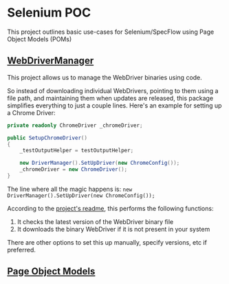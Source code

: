 ﻿# Selenium POC

This project outlines basic use-cases for Selenium/SpecFlow using Page Object Models (POMs)

## [WebDriverManager](https://github.com/rosolko/WebDriverManager.Net)
This project allows us to manage the WebDriver binaries using code.

So instead of downloading individual WebDrivers, pointing to them using a file path, and maintaining them when updates are released, 
this package simplifies everything to just a couple lines. Here's an example for setting up a Chrome Driver:

```csharp
private readonly ChromeDriver _chromeDriver;

public SetupChromeDriver()
{
    _testOutputHelper = testOutputHelper;

    new DriverManager().SetUpDriver(new ChromeConfig());
    _chromeDriver = new ChromeDriver();
}
```

The line where all the magic happens is: `new DriverManager().SetUpDriver(new ChromeConfig());`

According to the [project's readme](https://github.com/rosolko/WebDriverManager.Net#usage), this performs the following functions:
1. It checks the latest version of the WebDriver binary file
2. It downloads the binary WebDriver if it is not present in your system

There are other options to set this up manually, specify versions, etc if preferred.

## [Page Object Models](https://docs.specflow.org/projects/specflow/en/latest/Guides/PageObjectModel.html)
